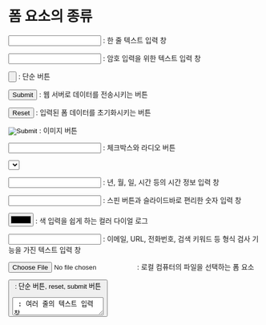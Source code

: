 # 폼 요소의 종류

<input type = "text"> : 한 줄 텍스트 입력 창

<input type = "password"> : 암호 입력을 위한 텍스트 입력 창 

<input type = "button"> : 단순 버튼

<input type = "submit"> : 웹 서버로 데이터를 전송시키는 버튼

<input type = "reset"> : 입력된 폼 데이터를 초기화시키는 버튼

<input type = "image"> : 이미지 버튼

<input type = "checkbox|radio"> : 체크박스와 라디오 버튼 

<select> : 드롭다운 리스트를 가진 콤보박스

<input type = "month|week|date|time|datetime-local"> : 년, 월, 일, 시간 등의 시간 정보 입력 창

<input type = "number|range"> : 스핀 버튼과 슬라이드바로 편리한 숫자 입력 창

<input type = "color"> : 색 입력을 쉽게 하는 컬러 다이얼 로그

<input type = "email|url|tel|search"> : 이메일, URL, 전화번호, 검색 키워드 등 형식 검사 기능을 가진 텍스트 입력 창

<input type = "file"> : 로컬 컴퓨터의 파일을 선택하는 폼 요소

<button type = "button|reset|submit"> : 단순 버튼, reset, submit 버튼

<textarea> : 여러 줄의 텍스트 입력 창